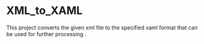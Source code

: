 # XML_to_XAML
This project converts the given xml file to the specified xaml format that can be used for further processing .
